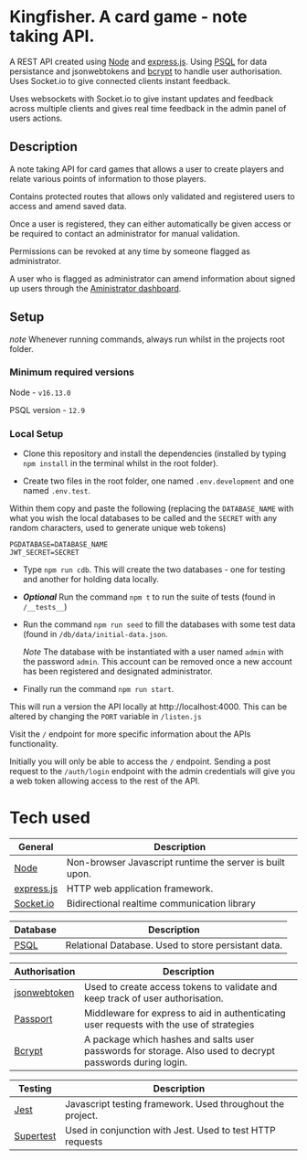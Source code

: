# Kingfisher. A card game - note taking API.

A REST API created using [Node](https://nodejs.org/en/) and [express.js](https://expressjs.com/). Using [PSQL](https://www.postgresql.org/) for data persistance and jsonwebtokens and [bcrypt](https://bcrypt.online/) to handle user authorisation. Uses Socket.io to give connected clients instant feedback.

Uses websockets with Socket.io to give instant updates and feedback across multiple clients and gives real time feedback in the admin panel of users actions.

## Description

A note taking API for card games that allows a user to create players and relate various points of information to those players.

Contains protected routes that allows only validated and registered users to access and amend saved data.

Once a user is registered, they can either automatically be given access or be required to contact an administrator for manual validation.

Permissions can be revoked at any time by someone flagged as administrator.

A user who is flagged as administrator can amend information about signed up users through the [Aministrator dashboard](https://github.com/CtrlHoltDel/kf-admin-dashboard).

## Setup

_note_ Whenever running commands, always run whilst in the projects root folder.

### Minimum required versions

Node - `v16.13.0`

PSQL version - `12.9`

### Local Setup

- Clone this repository and install the dependencies (installed by typing `npm install` in the terminal whilst in the root folder).

- Create two files in the root folder, one named `.env.development` and one named `.env.test`.

Within them copy and paste the following (replacing the `DATABASE_NAME` with what you wish the local databases to be called and the `SECRET` with any random characters, used to generate unique web tokens)

```
PGDATABASE=DATABASE_NAME
JWT_SECRET=SECRET
```

- Type `npm run cdb`. This will create the two databases - one for testing and another for holding data locally.

- **_Optional_** Run the command `npm t` to run the suite of tests (found in `/__tests__`)

- Run the command `npm run seed` to fill the databases with some test data (found in `/db/data/initial-data.json`.

  _Note_ The database with be instantiated with a user named `admin` with the password `admin`. This account can be removed once a new account has been registered and designated administrator.

- Finally run the command `npm run start`.

This will run a version the API locally at http://localhost:4000. This can be altered by changing the `PORT` variable in `/listen.js`

Visit the `/` endpoint for more specific information about the APIs functionality.

Initially you will only be able to access the `/` endpoint. Sending a post request to the `/auth/login` endpoint with the admin credentials will give you a web token allowing access to the rest of the API.

# Tech used

| General                              | Description                                              |
| ------------------------------------ | -------------------------------------------------------- |
| [Node](https://nodejs.org/en/)       | Non-browser Javascript runtime the server is built upon. |
| [express.js](https://expressjs.com/) | HTTP web application framework.                          |
| [Socket.io](https://socket.io/)      | Bidirectional realtime communication library             |

| Database                                                  | Description                                         |
| --------------------------------------------------------- | --------------------------------------------------- |
| [PSQL](https://www.postgresql.org/docs/9.2/app-psql.html) | Relational Database. Used to store persistant data. |

| Authorisation                                              | Description                                                                                               |
| ---------------------------------------------------------- | --------------------------------------------------------------------------------------------------------- |
| [jsonwebtoken](https://www.npmjs.com/package/jsonwebtoken) | Used to create access tokens to validate and keep track of user authorisation.                            |
| [Passport](https://www.npmjs.com/package/passport)         | Middleware for express to aid in authenticating user requests with the use of strategies                  |
| [Bcrypt](https://bcrypt.online/)                           | A package which hashes and salts user passwords for storage. Also used to decrypt passwords during login. |

| Testing                                              | Description                                                |
| ---------------------------------------------------- | ---------------------------------------------------------- |
| [Jest](https://jestjs.io/)                           | Javascript testing framework. Used throughout the project. |
| [Supertest](https://www.npmjs.com/package/supertest) | Used in conjunction with Jest. Used to test HTTP requests  |
